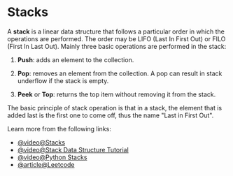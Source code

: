 # Stacks

A **stack** is a linear data structure that follows a particular order in which the operations are performed. The order may be LIFO (Last In First Out) or FILO (First In Last Out). Mainly three basic operations are performed in the stack:

1. **Push**: adds an element to the collection.

2. **Pop**: removes an element from the collection. A pop can result in stack underflow if the stack is empty.

3. **Peek** or **Top**: returns the top item without removing it from the stack.

The basic principle of stack operation is that in a stack, the element that is added last is the first one to come off, thus the name "Last in First Out".

Learn more from the following links:

- [@video@Stacks](https://www.youtube.com/watch?v=GYptUgnIM_I&list=PLgUwDviBIf0p4ozDR_kJJkONnb1wdx2Ma&index=69&ab_channel=takeUforward)
- [@video@Stack Data Structure Tutorial](https://www.youtube.com/watch?v=O1KeXo8lE8A)
- [@video@Python Stacks](https://www.youtube.com/watch?v=zwb3GmNAtFk)
- [@article@Leetcode](https://leetcode.com/problems/valid-parentheses/)
